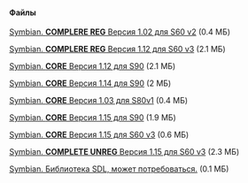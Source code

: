#### Файлы
[Symbian. **COMPLERE REG** Версия 1.02 для S60 v2](/files/c2doom_s60(1.02).sis) (0.4 МБ)

[Symbian. **COMPLERE REG** Версия 1.12 для S60 v3](/files/c2doom_s60v3_1.12.sis) (2.1 МБ)

[Symbian. **CORE** Версия 1.12 для S90](/files/Markus.Mertama.C2Doom.s90.sis) (2.1 МБ)

[Symbian. **CORE** Версия 1.14 для S90](/files/c2-doom-core-114.sisx) (2 МБ)

[Symbian. **CORE** Версия 1.03 для S80v1](/files/c2doom_s80(1.03).sis) (0.4 МБ)

[Symbian. **CORE** Версия 1.15 для S90](/files/c2doom_core(1.15).sisx) (1.9 МБ)

[Symbian. **CORE** Версия 1.15 для S60 v3](/files/c2doom(1.15).sisx) (0.6 МБ)

[Symbian. **COMPLETE UNREG** Версия 1.15 для S60 v3](/files/c2doom_complete(1.15).sisx) (2.3 МБ)

[Symbian. Библиотека SDL, может потребоваться.](/files/SDL-1.2.13-s60-2.3.6_armv5.sisx) (0.1 МБ)

